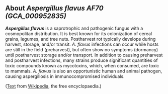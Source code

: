 About *Aspergillus flavus AF70 (GCA\_000952835)* 
------------------------------------------------



***Aspergillus flavus*** is a saprotrophic and pathogenic fungus with a
cosmopolitan distribution. It is best known for its colonization of
cereal grains, legumes, and tree nuts. Postharvest rot typically
develops during harvest, storage, and/or transit. *A. flavus* infections
can occur while hosts are still in the field (preharvest), but often
show no symptoms (dormancy) until postharvest storage and/or transport.
In addition to causing preharvest and postharvest infections, many
strains produce significant quantities of toxic compounds known as
mycotoxins, which, when consumed, are toxic to mammals. *A. flavus* is
also an opportunistic human and animal pathogen, causing aspergillosis
in immunocompromised individuals.

([Text](http://en.wikipedia.org/wiki/Aspergillus_flavus) from
[Wikipedia](http://en.wikipedia.org/), the free encyclopaedia.)
